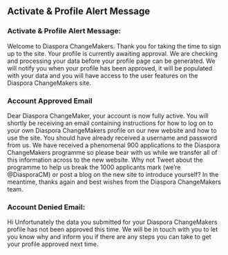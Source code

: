 ## Activate & Profile Alert Message

### Activate & Profile Alert Message:


Welcome to Diaspora ChangeMakers. Thank you for taking the time to sign up to the site. Your profile is currently awaiting approval. We are checking and processing your data before your profile page can be generated. We will notify you when your profile has been approved, it will be populated with your data and you will have access to the user features on the Diaspora ChangeMakers site.

### Account Approved Email

Dear Diaspora ChangeMaker, your account is now fully active. You will shortly be receiving an email containing instructions for how to log on to your own Diaspora ChangeMakers profile on our new website and how to use the site. You should have already received a username and password from us. We have received a phenomenal 900 applications to the Diaspora ChangeMakers programme so please bear with us while we transfer all of this information across to the new website. Why not Tweet about the programme to help us break the 1000 applicants mark (we’re @DiasporaCM) or post a blog on the new site to introduce yourself? In the meantime, thanks again and best wishes from the Diaspora ChangeMakers team.

### Account Denied Email:

Hi Unfortunately the data you submitted for your Diaspora ChangeMakers profile has not been approved this time. We will be in touch with you to let you know why and inform you if there are any steps you can take to get your profile approved next time.
